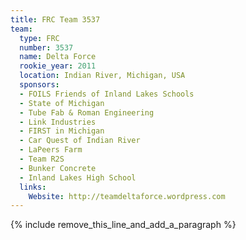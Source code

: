 ```yaml
---
title: FRC Team 3537
team:
  type: FRC
  number: 3537
  name: Delta Force
  rookie_year: 2011
  location: Indian River, Michigan, USA
  sponsors:
  - FOILS Friends of Inland Lakes Schools
  - State of Michigan
  - Tube Fab & Roman Engineering
  - Link Industries
  - FIRST in Michigan
  - Car Quest of Indian River
  - LaPeers Farm
  - Team R2S
  - Bunker Concrete
  - Inland Lakes High School
  links:
    Website: http://teamdeltaforce.wordpress.com
---
```


{% include remove_this_line_and_add_a_paragraph %}